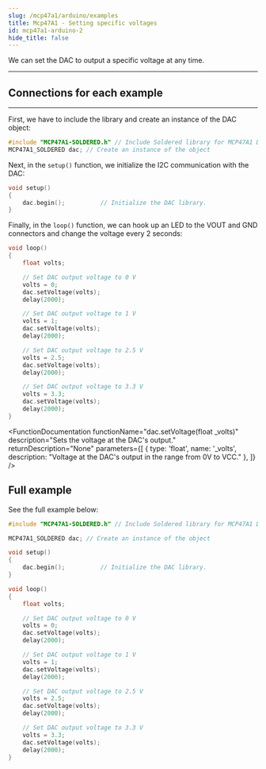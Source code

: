 ```yaml
---
slug: /mcp47a1/arduino/examples
title: Mcp47A1 - Setting specific voltages
id: mcp47a1-arduino-2
hide_title: false
---
```


We can set the DAC to output a specific voltage at any time.  

---

## Connections for each example

<CenteredImage src="/img/mcp47a1/connections.png" alt="Connections" />

---
First, we have to include the library and create an instance of the DAC object:

```cpp
#include "MCP47A1-SOLDERED.h" // Include Soldered library for MCP47A1 DAC.
MCP47A1_SOLDERED dac; // Create an instance of the object
```

Next, in the `setup()` function, we initialize the I2C communication with the DAC:

```cpp
void setup()
{
    dac.begin();          // Initialize the DAC library.
}
```

<FunctionDocumentation
  functionName="dac.begin()"
  description="Initializes the I/O DAC via I2C"
  returnDescription="None"
  parameters={[]}
/>

Finally, in the `loop()` function, we can hook up an LED to the VOUT and GND connectors and change the voltage every 2 seconds:

```cpp
void loop()
{
    float volts;

    // Set DAC output voltage to 0 V
    volts = 0;
    dac.setVoltage(volts);
    delay(2000);

    // Set DAC output voltage to 1 V
    volts = 1;
    dac.setVoltage(volts);
    delay(2000);

    // Set DAC output voltage to 2.5 V
    volts = 2.5;
    dac.setVoltage(volts);
    delay(2000);

    // Set DAC output voltage to 3.3 V
    volts = 3.3;
    dac.setVoltage(volts);
    delay(2000);
}
```

<FunctionDocumentation
  functionName="dac.setVoltage(float _volts)"
  description="Sets the voltage at the DAC's output."
  returnDescription="None"
  parameters={[
  { type: 'float', name: '_volts', description: "Voltage at the DAC's output in the range from 0V to VCC." },
  ]}
/>

## Full example

See the full example below:

```cpp
#include "MCP47A1-SOLDERED.h" // Include Soldered library for MCP47A1 DAC.

MCP47A1_SOLDERED dac; // Create an instance of the object

void setup()
{
    dac.begin();          // Initialize the DAC library.
}

void loop()
{
    float volts;

    // Set DAC output voltage to 0 V
    volts = 0;
    dac.setVoltage(volts);
    delay(2000);

    // Set DAC output voltage to 1 V
    volts = 1;
    dac.setVoltage(volts);
    delay(2000);

    // Set DAC output voltage to 2.5 V
    volts = 2.5;
    dac.setVoltage(volts);
    delay(2000);

    // Set DAC output voltage to 3.3 V
    volts = 3.3;
    dac.setVoltage(volts);
    delay(2000);
}
```